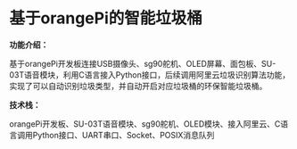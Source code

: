 # **基于orangePi的智能垃圾桶**

**功能介绍：**

基于orangePi开发板连接USB摄像头、sg90舵机、OLED屏幕、面包板、SU-03T语音模块，利用C语言接入Python接口，后续调用阿里云垃圾识别算法功能，实现了可以自动识别垃圾类型，并自动开启对应垃圾桶的环保智能垃圾桶。  

**技术栈：**

orangePi开发板、SU-03T语音模块、sg90舵机、OLED模块、接入阿里云、C语言调用Python接口、UART串口、Socket、POSIX消息队列
